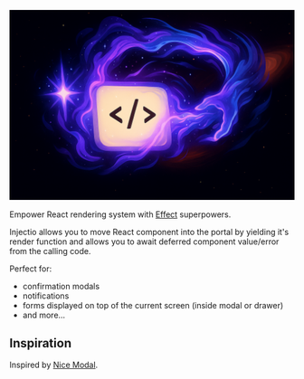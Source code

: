 <p align="center">
  <img src="media/header.png" />
</p>

Empower React rendering system with [Effect](https://effect.website/) superpowers.

Injectio allows you to move React component into the portal by yielding it's render function and allows you to await deferred component value/error from the calling code.

Perfect for:
- confirmation modals
- notifications
- forms displayed on top of the current screen (inside modal or drawer)
- and more...

## Inspiration

Inspired by [Nice Modal](https://www.npmjs.com/package/@ebay/nice-modal-react).

